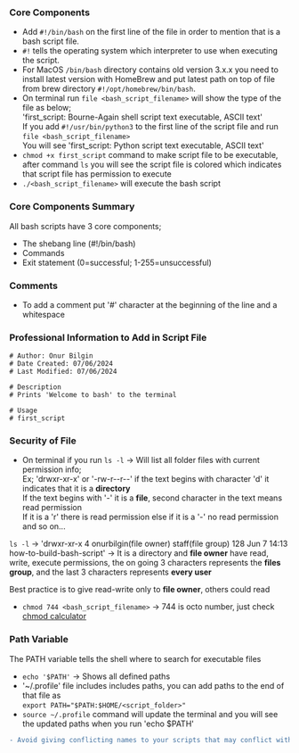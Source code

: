 ### Core Components

- Add ```#!/bin/bash``` on the first line of the file in order to mention that is a bash script file.
- `#!` tells the operating system which interpreter to use when executing the script.
- For MacOS ```/bin/bash``` directory contains old version 3.x.x you need to install latest version with HomeBrew and put latest path on top of file from brew directory ```#!/opt/homebrew/bin/bash```.
- On terminal run ```file <bash_script_filename>``` will show the type of the file as below; <br>
'first_script: Bourne-Again shell script text executable, ASCII text' <br>
If you add ```#!/usr/bin/python3``` to the first line of the script file and run ```file <bash_script_filename>``` <br>
You will see 'first_script: Python script text executable, ASCII text'
- ```chmod +x first_script``` command to make script file to be executable, after command ```ls``` you will see the script file is colored which indicates that script file has permission to execute
- ```./<bash_script_filename>``` will execute the bash script

### Core Components Summary

All bash scripts have 3 core components;
- The shebang line (#!/bin/bash)
- Commands
- Exit statement (0=successful; 1-255=unsuccessful)

### Comments 

- To add a comment put '#' character at the beginning of the line and a whitespace

### Professional Information to Add in Script File

```
# Author: Onur Bilgin
# Date Created: 07/06/2024
# Last Modified: 07/06/2024

# Description
# Prints 'Welcome to bash' to the terminal

# Usage
# first_script
```

### Security of File

- On terminal if you run ```ls -l``` -> Will list all folder files with current permission info; <br>
Ex; 'drwxr-xr-x' or '-rw-r--r--' if the text begins with character 'd' it indicates that it is a **directory** <br>
If the text begins with '-' it is a **file**, second character in the text means read permission <br>
If it is a 'r' there is read permission else if it is a '-' no read permission and so on... <br>

```ls -l``` -> 'drwxr-xr-x  4 onurbilgin(file owner)  staff(file group)  128 Jun  7 14:13 how-to-build-bash-script' -> It is a directory and **file owner** have read, write, execute permissions, the on going 3 characters represents the **files group**, and the last 3 characters represents **every user** <br>

Best practice is to give read-write only to **file owner**, others could read

- ```chmod 744 <bash_script_filename>``` -> 744 is octo number, just check [chmod calculator](https://chmod-calculator.com/)

### Path Variable

The PATH variable tells the shell where to search for executable files

- ```echo '$PATH'``` -> Shows all defined paths
- '~/.profile' file includes includes paths, you can add paths to the end of that file as <br>
```export PATH="$PATH:$HOME/<script_folder>"```
- ```source ~/.profile``` command will update the terminal and you will see the updated paths when you run 'echo $PATH'

```diff
- Avoid giving conflicting names to your scripts that may conflict with another command on the system
```